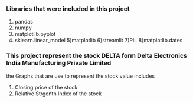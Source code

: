 ### Libraries that were included in this project
1) pandas 
2) numpy 
3) matplotlib.pyplot 
4) sklearn.linear_model 
5)matplotlib
6)streamlit 
7)PIL 
8)matplotlib.dates 

### This project represent the stock DELTA form Delta Electronics India Manufacturing Private Limited

the Graphs that are use to represent the stock value includes 
1) Closing price of the stock
2) Relative Strgenth Index of the stock
